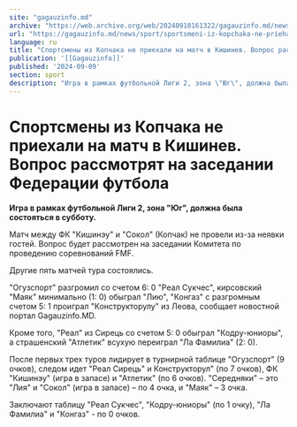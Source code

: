 ```yaml
---
site: "gagauzinfo.md"
archive: "https://web.archive.org/web/20240910161322/gagauzinfo.md/news/sport/sportsmeni-iz-kopchaka-ne-priehali-na-match-v-kishinev-vopros-rassmotryat-na-zasedanii-federatsii-futbola"
url: "https://gagauzinfo.md/news/sport/sportsmeni-iz-kopchaka-ne-priehali-na-match-v-kishinev-vopros-rassmotryat-na-zasedanii-federatsii-futbola"
language: ru
title: "Спортсмены из Копчака не приехали на матч в Кишинев. Вопрос рассмотрят на заседании Федерации футбола"
publication: '[[Gagauzinfo]]'
published: '2024-09-09'
section: sport
description: "Игра в рамках футбольной Лиги 2, зона \"Юг\", должна была состояться в субботу."
---
```


# Спортсмены из Копчака не приехали на матч в Кишинев. Вопрос рассмотрят на заседании Федерации футбола

**Игра в рамках футбольной Лиги 2, зона "Юг", должна была состояться в субботу.**

Матч между ФК "Кишинэу" и "Сокол" (Копчак) не провели из-за неявки гостей. Вопрос будет рассмотрен на заседании Комитета по проведению соревнований FMF.

Другие пять матчей тура состоялись.

"Огузспорт" разгромил со счетом 6: 0 "Реал Сукчес", кирсовский "Маяк" минимально (1: 0) обыграл "Лию", "Конгаз" с разгромным счетом 5: 1 проиграл "Конструкторулу" из Леова, сообщает новостной портал Gagauzinfo.MD.

Кроме того, "Реал" из Сирець со счетом 5: 0 обыграл "Кодру-юниоры", а страшенский "Атлетик" всухую переиграл "Ла Фамилиа" (2: 0).

После первых трех туров лидирует в турнирной таблице "Огузспорт" (9 очков), следом идет "Реал Сирець" и Конструкторул" (по 7 очков), ФК "Кишинэу" (игра в запасе) и "Атлетик" (по 6 очков). "Середняки" – это "Лия" и "Сокол" (игра в запасе) – по 4 очка, и "Маяк" – 3 очка.

Заключают таблицу "Реал Сукчес", "Кодру-юниоры" (по 1 очку), "Ла Фамилиа" и "Конгаз" - по 0 очков.
